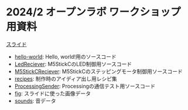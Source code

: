 # 2024/2 オープンラボ ワークショップ用資料

[スライド](https://docs.google.com/presentation/d/17hwOkq05ZkiTUA1v37CMtjYYy99q55GNe8XwW6cotBQ/edit?usp=sharing)

- [hello-world](./hello-world): Hello, world!用のソースコード
- [LedReciever](./LedReciever): M5StickCのLED制御用ソースコード
- [M5StickCReciever](./M5StickCReciever): M5StickCのステッピングモータ制御用ソースコード
- [recipes](./recipes): 制作時のアイディア出し用レシピ集
- [ProcessingSender](./ProcessingSender): Processingの通信テスト用ソースコード
- [fig](./fig): スライドに使った画像データ
- [sounds](./sounds): 音データ

